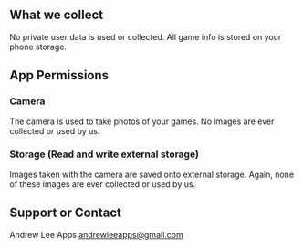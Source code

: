 ## What we collect
No private user data is used or collected.
All game info is stored on your phone storage.

## App Permissions
  ### Camera
  The camera is used to take photos of your games. No images are ever collected or used by us.
  
  ### Storage (Read and write external storage)
  Images taken with the camera are saved onto external storage. Again, none of these images are ever collected or used by us.
  
  
  
## Support or Contact

Andrew Lee Apps
andrewleeapps@gmail.com
